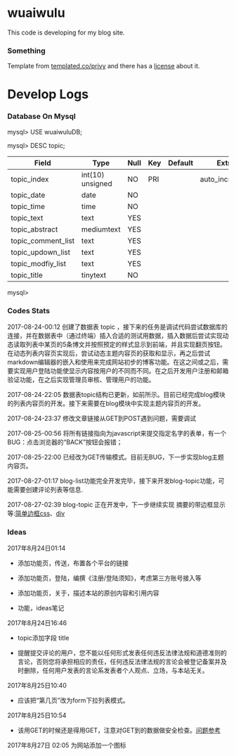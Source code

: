 # wuaiwulu

This code is developing for my blog site.

### Something
Template from [templated.co/privy](https://templated.co/privy) and there has a [license](https://github.com/ZhuBrocadeSoar/wuaiwulu/blob/master/LicenseOfTemplated.txt) about it.

# Develop Logs

### Database On Mysql

mysql\> USE wuaiwuluDB;

mysql\> DESC topic;

| Field					| Type				| Null	| Key	| Default	| Extra				|	
|-----------------------|-------------------|-------|-------|-----------|-------------------|
| topic\_index			| int(10) unsigned	| NO	| PRI	|			| auto\_increment	|	
| topic\_date			| date				| NO	|		|			|					|	
| topic\_time			| time				| NO	|		|			|					| 	
| topic\_text			| text				| YES	|		|			|					|	
| topic\_abstract		| mediumtext		| YES	|		|			|					|	
| topic\_comment\_list	| text				| YES	|		|			|					|	
| topic\_updown\_list	| text				| YES	|		|			|					|	
| topic\_modfiy\_list	| text				| YES	|		|			|					|	
| topic\_title	        | tinytext          | NO    |       |           |                   |
			
mysql\> 
		
### Codes Stats
	
2017-08-24-00:12 创建了数据表 topic ，接下来的任务是调试代码尝试数据库的连接，并在数据表中（通过终端）插入合适的测试用数据，插入数据后尝试实现动态读取列表中某页的5条博文并按照预定的样式显示到前端，并且实现翻页按钮。在动态列表内容页实现后，尝试动态主题内容页的获取和显示，再之后尝试markdown编辑器的嵌入和使用来完成网站初步的博客功能。在这之间或之后，需要实现用户登陆功能使显示内容按用户的不同而不同。在之后开发用户注册和邮箱验证功能，在之后实现管理员审核、管理用户的功能。

2017-08-24-22:05 数据表topic结构已更新，如前所示。目前已经完成blog模块的列表内容页的开发。接下来需要在blog模块中实现主题内容页的开发。

2017-08-24-23:37 修改文章链接从GET到POST遇到问题，需要调试

2017-08-25-00:56 将所有链接指向为javascript来提交指定名字的表单，有一个BUG：点击浏览器的“BACK”按钮会报错；

2017-08-25-22:00 已经改为GET传输模式。目前无BUG，下一步实现blog主题内容页。

2017-08-27-01:17 blog-list功能完全开发完毕，接下来开发blog-topic功能，可能需要创建评论列表等信息.

2017-08-27-02:39 blog-topic 正在开发中，下一步继续实现 摘要的带边框显示等:[简单边框css](http://www.w3school.com.cn/tiy/t.asp?f=csse_border-style)、[div](http://www.w3school.com.cn/tiy/t.asp?f=html_div_test)

### Ideas

2017年8月24日01:14 

* 添加功能页，传送，布置各个平台的链接

* 添加功能页，登陆，编撰《注册/登陆须知》，考虑第三方账号接入等

* 添加功能页，关于，描述本站的原创内容和引用内容

* 功能，ideas笔记

2017年8月24日16:46

* topic添加字段 title

* 提醒提交评论的用户，您不能以任何形式发表任何违反法律法规和道德准则的言论，否则您将承担相应的责任，任何违反法律法规的言论会被登记备案并及时删除，任何用户发表的言论系发表者个人观点、立场，与本站无关。

2017年8月25日10:40

* 应该把“第几页”改为form下拉列表模式。

2017年8月25日10:54

* 该用GET的时候还是得用GET，注意对GET到的数据做安全检查。[问题参考](https://stackoverflow.com/questions/6833914/how-to-prevent-the-confirm-form-resubmission-dialog)

2017年8月27日 02:05 为网站添加一个图标
